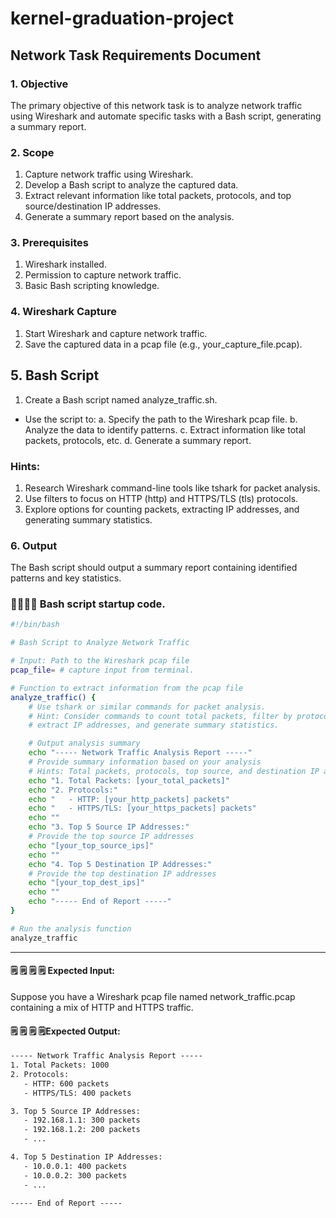 # kernel-graduation-project

## Network Task Requirements Document


### 1. Objective
The primary objective of this network task is to analyze network traffic using Wireshark and automate specific tasks with a Bash script, generating a summary report.


### 2. Scope
1. Capture network traffic using Wireshark.
2. Develop a Bash script to analyze the captured data.
3. Extract relevant information like total packets, protocols, and top source/destination IP addresses.
4. Generate a summary report based on the analysis.


### 3. Prerequisites
1. Wireshark installed.
2. Permission to capture network traffic.
3. Basic Bash scripting knowledge.


### 4. Wireshark Capture
1. Start Wireshark and capture network traffic.
2. Save the captured data in a pcap file (e.g., your_capture_file.pcap).



## 5. Bash Script
1. Create a Bash script named analyze_traffic.sh.
* Use the script to:
a. Specify the path to the Wireshark pcap file.
b. Analyze the data to identify patterns.
c. Extract information like total packets, protocols, etc.
d. Generate a summary report.



### Hints:

1. Research Wireshark command-line tools like tshark for packet analysis.
2. Use filters to focus on HTTP (http) and HTTPS/TLS (tls) protocols.
3. Explore options for counting packets, extracting IP addresses, and generating summary statistics.

### 6. Output
The Bash script should output a summary report containing identified patterns and key statistics.




### 🏁🏁🏁🏁 Bash script startup code.


```bash
#!/bin/bash

# Bash Script to Analyze Network Traffic

# Input: Path to the Wireshark pcap file
pcap_file= # capture input from terminal.

# Function to extract information from the pcap file
analyze_traffic() {
    # Use tshark or similar commands for packet analysis.
    # Hint: Consider commands to count total packets, filter by protocols (HTTP, HTTPS/TLS),
    # extract IP addresses, and generate summary statistics.

    # Output analysis summary
    echo "----- Network Traffic Analysis Report -----"
    # Provide summary information based on your analysis
    # Hints: Total packets, protocols, top source, and destination IP addresses.
    echo "1. Total Packets: [your_total_packets]"
    echo "2. Protocols:"
    echo "   - HTTP: [your_http_packets] packets"
    echo "   - HTTPS/TLS: [your_https_packets] packets"
    echo ""
    echo "3. Top 5 Source IP Addresses:"
    # Provide the top source IP addresses
    echo "[your_top_source_ips]"
    echo ""
    echo "4. Top 5 Destination IP Addresses:"
    # Provide the top destination IP addresses
    echo "[your_top_dest_ips]"
    echo ""
    echo "----- End of Report -----"
}

# Run the analysis function
analyze_traffic

```










----------------------------------

#### 🗒️ 🗒️ 🗒️ 🗒️ Expected Input:

Suppose you have a Wireshark pcap file named network_traffic.pcap containing a mix of HTTP and HTTPS traffic.




#### 🗒️ 🗒️ 🗒️ 🗒️Expected Output:

```txt
----- Network Traffic Analysis Report -----
1. Total Packets: 1000
2. Protocols:
   - HTTP: 600 packets
   - HTTPS/TLS: 400 packets

3. Top 5 Source IP Addresses:
   - 192.168.1.1: 300 packets
   - 192.168.1.2: 200 packets
   - ...

4. Top 5 Destination IP Addresses:
   - 10.0.0.1: 400 packets
   - 10.0.0.2: 300 packets
   - ...

----- End of Report -----


```
